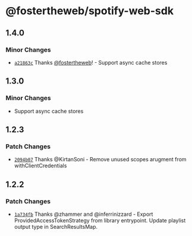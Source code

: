 # @fostertheweb/spotify-web-sdk

## 1.4.0

### Minor Changes

- [`a21863c`](https://github.com/fostertheweb/spotify-web-sdk/commit/a21863ce5d37e1c8f410e2e7a3e29aa116d698c1) Thanks [@fostertheweb](https://github.com/fostertheweb)! - Support async cache stores

## 1.3.0

### Minor Changes

- Support async cache stores

## 1.2.3

### Patch Changes

- [`2094b07`](https://github.com/fostertheweb/spotify-web-sdk/commit/2094b0706e01dd95cc148dfe982663a3ff46e1ac) Thanks @KirtanSoni - Remove unused scopes arugment from withClientCredentials

## 1.2.2

### Patch Changes

- [`1a734fb`](https://github.com/fostertheweb/spotify-web-sdk/commit/1a734fbc8e930832864a7e02ddbd0ba3ea3e6700) Thanks @zhammer and @inferrinizzard - Export ProvidedAccessTokenStrategy from library entrypoint.
  Update playlist output type in SearchResultsMap.
